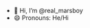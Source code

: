 - 👋 Hi, I’m @real_marsboy
- 😄 Pronouns: He/Hi

<!---
Marstv-ai/Marstv-ai is a ✨ special ✨ repository because its `README.md` (this file) appears on your GitHub profile.
You can click the Preview link to take a look at your changes.
--->
